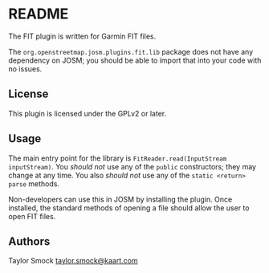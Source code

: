 README 
======

The FIT plugin is written for Garmin FIT files.

The `org.openstreetmap.josm.plugins.fit.lib` package does not have any
dependency on JOSM; you should be able to import that into your code with
no issues.

## License
This plugin is licensed under the GPLv2 or later.

## Usage
The main entry point for the library is `FitReader.read(InputStream inputStream)`.
You _should not_ use any of the `public` constructors; they may change at any time.
You also _should not_ use any of the `static <return> parse` methods.

Non-developers can use this in JOSM by installing the plugin.
Once installed, the standard methods of opening a file should allow the user to open FIT files.

## Authors
Taylor Smock <taylor.smock@kaart.com>
